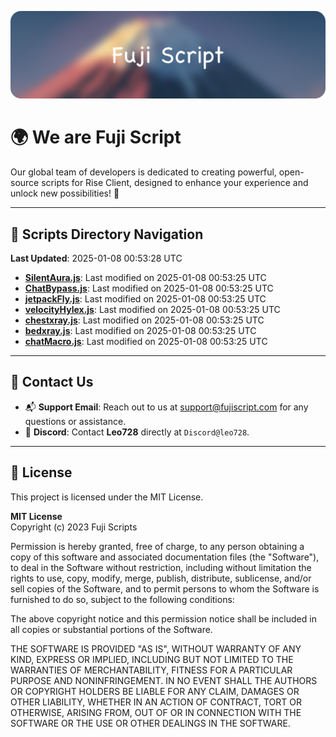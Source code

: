 ![Banner](.github/b.webp)

# 🌍 **We are Fuji Script**

Our global team of developers is dedicated to creating powerful, open-source scripts for Rise Client, designed to enhance your experience and unlock new possibilities! 🌟

---
<!-- SCRIPTS_NAVIGATION_START -->
## 📂 **Scripts Directory Navigation**

**Last Updated**: 2025-01-08 00:53:28 UTC

- **[SilentAura.js](scripts/SilentAura.js)**: Last modified on 2025-01-08 00:53:25 UTC
- **[ChatBypass.js](scripts/ChatBypass.js)**: Last modified on 2025-01-08 00:53:25 UTC
- **[jetpackFly.js](scripts/jetpackFly.js)**: Last modified on 2025-01-08 00:53:25 UTC
- **[velocityHylex.js](scripts/velocityHylex.js)**: Last modified on 2025-01-08 00:53:25 UTC
- **[chestxray.js](scripts/chestxray.js)**: Last modified on 2025-01-08 00:53:25 UTC
- **[bedxray.js](scripts/bedxray.js)**: Last modified on 2025-01-08 00:53:25 UTC
- **[chatMacro.js](scripts/chatMacro.js)**: Last modified on 2025-01-08 00:53:25 UTC

<!-- SCRIPTS_NAVIGATION_END -->

---

## 💬 **Contact Us**  
- 📬 **Support Email**: Reach out to us at [support@fujiscript.com](mailto:support@fujiscript.com) for any questions or assistance.  
- 💬 **Discord**: Contact **Leo728** directly at `Discord@leo728`.

---

## 📜 **License**

This project is licensed under the MIT License.  

**MIT License**  
Copyright (c) 2023 Fuji Scripts  

Permission is hereby granted, free of charge, to any person obtaining a copy of this software and associated documentation files (the "Software"), to deal in the Software without restriction, including without limitation the rights to use, copy, modify, merge, publish, distribute, sublicense, and/or sell copies of the Software, and to permit persons to whom the Software is furnished to do so, subject to the following conditions:  

The above copyright notice and this permission notice shall be included in all copies or substantial portions of the Software.  

THE SOFTWARE IS PROVIDED "AS IS", WITHOUT WARRANTY OF ANY KIND, EXPRESS OR IMPLIED, INCLUDING BUT NOT LIMITED TO THE WARRANTIES OF MERCHANTABILITY, FITNESS FOR A PARTICULAR PURPOSE AND NONINFRINGEMENT. IN NO EVENT SHALL THE AUTHORS OR COPYRIGHT HOLDERS BE LIABLE FOR ANY CLAIM, DAMAGES OR OTHER LIABILITY, WHETHER IN AN ACTION OF CONTRACT, TORT OR OTHERWISE, ARISING FROM, OUT OF OR IN CONNECTION WITH THE SOFTWARE OR THE USE OR OTHER DEALINGS IN THE SOFTWARE.  
